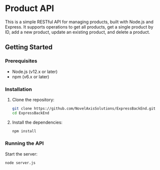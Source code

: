 # Product API

This is a simple RESTful API for managing products, built with Node.js and Express. It supports operations to get all products, get a single product by ID, add a new product, update an existing product, and delete a product.

## Getting Started

### Prerequisites

- Node.js (v12.x or later)
- npm (v6.x or later)

### Installation

1. Clone the repository:
    ```sh
    git clone https://github.com/NovelAxisSolutions/ExpressBackEnd.git
    cd ExpressBackEnd
    ```

2. Install the dependencies:
    ```sh
    npm install
    ```

### Running the API

Start the server:
```sh
node server.js
